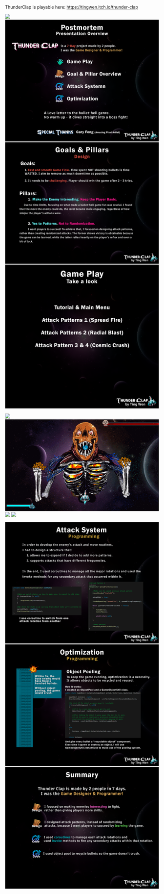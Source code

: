 ThunderClap is playable here: https://tingwen.itch.io/thunder-clap

![](Images/gifs/FullGamePlay.gif)
![](Images/00_Overview.png)
![](Images/01_GameDesign.png)
![](Images/02_GamePlay_Intro.png)

![](Images/gifs/TutorialIntro.gif)
![](Images/gifs/AttackPattern_SpreadFire.gif)
![](Images/gifs/AttackPattern_RadialBlast.gif)
![](Images/gifs/AttackPattern_CosmicRain.gif)

![](Images/03_AttackSystem.png)
![](Images/04_Optimization.png)
![](Images/05_Summary.png)
